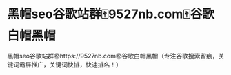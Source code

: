 # 黑帽seo谷歌站群🀄️9527nb.com🀄️谷歌白帽黑帽

黑帽seo谷歌站群㊗️https://9527nb.com㊗️谷歌白帽黑帽（专注谷歌搜索留痕，关键词霸屏推广，关键词快排，快速排名！）